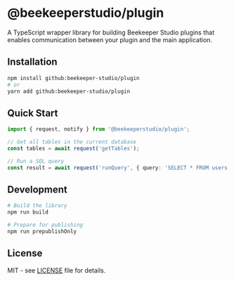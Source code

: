# @beekeeperstudio/plugin

A TypeScript wrapper library for building Beekeeper Studio plugins that enables communication between your plugin and the main application.

## Installation

```bash
npm install github:beekeeper-studio/plugin
# or
yarn add github:beekeeper-studio/plugin
```

## Quick Start

```typescript
import { request, notify } from '@beekeeperstudio/plugin';

// Get all tables in the current database
const tables = await request('getTables');

// Run a SQL query
const result = await request('runQuery', { query: 'SELECT * FROM users LIMIT 10' });
```

## Development

```bash
# Build the library
npm run build

# Prepare for publishing
npm run prepublishOnly
```

## License

MIT - see [LICENSE](LICENSE) file for details.

